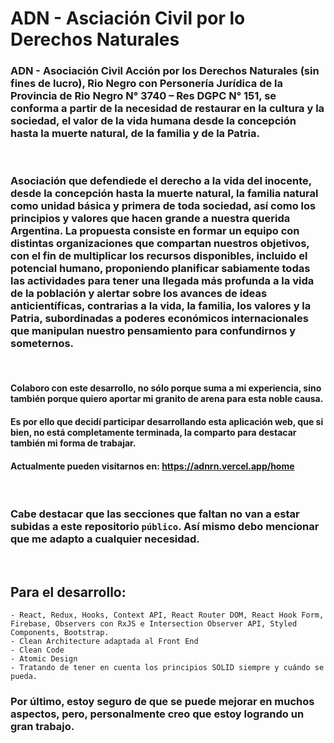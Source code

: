 # ADN - Asciación Civil por lo Derechos Naturales

### ADN - Asociación Civil Acción por los Derechos Naturales (sin fines de lucro), Rio Negro con Personería Jurídica de la Provincia de Rio Negro N° 3740 – Res DGPC N° 151, se conforma a partir de la necesidad de restaurar en la cultura y la sociedad, el valor de la vida humana desde la concepción hasta la muerte natural, de la familia y de la Patria.

<br>

### Asociación que defendiede el derecho a la vida del inocente, desde la concepción hasta la muerte natural, la familia natural como unidad básica y primera de toda sociedad, así como los principios y valores que hacen grande a nuestra querida Argentina. La propuesta consiste en formar un equipo con distintas organizaciones que compartan nuestros objetivos, con el fin de multiplicar los recursos disponibles, incluido el potencial humano, proponiendo planificar sabiamente todas las actividades para tener una llegada más profunda a la vida de la población y alertar sobre los avances de ideas anticientíficas, contrarias a la vida, la familia, los valores y la Patria, subordinadas a poderes económicos internacionales que manipulan nuestro pensamiento para confundirnos y someternos.

<br>

#### Colaboro con este desarrollo, no sólo porque suma a mi experiencia, sino también porque quiero aportar mi granito de arena para esta noble causa.

#### Es por ello que decidí participar desarrollando esta aplicación web, que si bien, no está completamente terminada, la comparto para destacar también mi forma de trabajar.

#### Actualmente pueden visitarnos en: https://adnrn.vercel.app/home

<br>

### Cabe destacar que las secciones que faltan no van a estar subidas a este repositorio `público`. Así mismo debo mencionar que me adapto a cualquier necesidad.

<br>

## Para el desarrollo:

    - React, Redux, Hooks, Context API, React Router DOM, React Hook Form, Firebase, Observers con RxJS e Intersection Observer API, Styled Components, Bootstrap.
    - Clean Architecture adaptada al Front End
    - Clean Code
    - Atomic Design
    - Tratando de tener en cuenta los principios SOLID siempre y cuándo se pueda.

### Por último, estoy seguro de que se puede mejorar en muchos aspectos, pero, personalmente creo que estoy logrando un gran trabajo.
